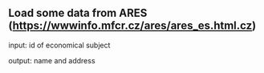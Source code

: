 ## Load some data from ARES (https://wwwinfo.mfcr.cz/ares/ares_es.html.cz)

input: id of economical subject

output: name and address
